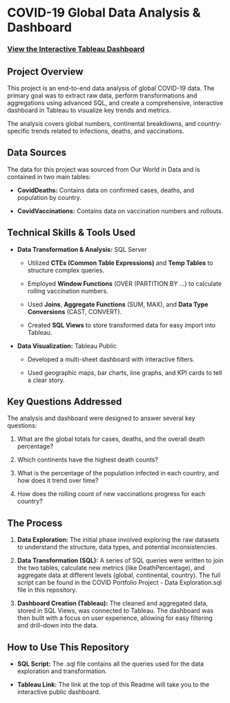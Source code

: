 COVID-19 Global Data Analysis & Dashboard
=========================================


### [View the Interactive Tableau Dashboard](https://public.tableau.com/views/CovidDashboardTutorial_17587934353110/Dashboard1?:language=en-US&publish=yes&:sid=&:redirect=auth&:display_count=n&:origin=viz_share_link)


Project Overview
----------------


This project is an end-to-end data analysis of global COVID-19 data. The primary goal was to extract raw data, perform transformations and aggregations using advanced SQL, and create a comprehensive, interactive dashboard in Tableau to visualize key trends and metrics.


The analysis covers global numbers, continental breakdowns, and country-specific trends related to infections, deaths, and vaccinations.


Data Sources
------------


The data for this project was sourced from Our World in Data and is contained in two main tables:


*   **CovidDeaths:** Contains data on confirmed cases, deaths, and population by country.
    
*   **CovidVaccinations:** Contains data on vaccination numbers and rollouts.
    


Technical Skills & Tools Used
-----------------------------


*   **Data Transformation & Analysis:** SQL Server
    
    *   Utilized **CTEs (Common Table Expressions)** and **Temp Tables** to structure complex queries.
        
    *   Employed **Window Functions** (OVER (PARTITION BY ...) to calculate rolling vaccination numbers.
        
    *   Used **Joins**, **Aggregate Functions** (SUM, MAX), and **Data Type Conversions** (CAST, CONVERT).
        
    *   Created **SQL Views** to store transformed data for easy import into Tableau.
        
*   **Data Visualization:** Tableau Public
    
    *   Developed a multi-sheet dashboard with interactive filters.
        
    *   Used geographic maps, bar charts, line graphs, and KPI cards to tell a clear story.
        


Key Questions Addressed
-----------------------


The analysis and dashboard were designed to answer several key questions:


1.  What are the global totals for cases, deaths, and the overall death percentage?
    
2.  Which continents have the highest death counts?
    
3.  What is the percentage of the population infected in each country, and how does it trend over time?
    
4.  How does the rolling count of new vaccinations progress for each country?
    


The Process
-----------


1.  **Data Exploration:** The initial phase involved exploring the raw datasets to understand the structure, data types, and potential inconsistencies.
    
2.  **Data Transformation (SQL):** A series of SQL queries were written to join the two tables, calculate new metrics (like DeathPercentage), and aggregate data at different levels (global, continental, country). The full script can be found in the COVID Portfolio Project - Data Exploration.sql file in this repository.
    
3.  **Dashboard Creation (Tableau):** The cleaned and aggregated data, stored in SQL Views, was connected to Tableau. The dashboard was then built with a focus on user experience, allowing for easy filtering and drill-down into the data.
    


How to Use This Repository
--------------------------


*   **SQL Script:** The .sql file contains all the queries used for the data exploration and transformation.
    
*   **Tableau Link:** The link at the top of this Readme will take you to the interactive public dashboard.
